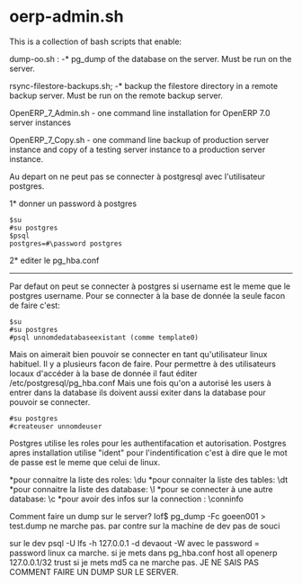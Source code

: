 oerp-admin.sh
=============

 This is a collection of bash scripts that enable:
 
 dump-oo.sh : -* pg_dump of the database on the server. Must be run on the server.
 
 rsync-filestore-backups.sh; -* backup the filestore directory in a remote backup server. 
 Must be run on the remote backup server.
 
 OpenERP_7_Admin.sh - one command line installation for OpenERP 7.0 server instances
 
 OpenERP_7_Copy.sh - one command line backup of production server instance and copy 
 of a testing server instance to a production server instance.
 
Au depart on ne peut pas se connecter à postgresql avec l'utilisateur postgres.

1* donner un password à postgres
```
$su
#su postgres
$psql
postgres=#\password postgres
```
2* editer le pg_hba.conf

------

Par defaut on peut se connecter à postgres si username est le meme que le postgres username.
Pour se connecter à la base de donnée la seule facon de faire c'est:
```
$su
#su postgres
#psql unnomdedatabaseexistant (comme template0)
```
Mais on aimerait bien pouvoir se connecter en tant qu'utilisateur linux habituel. Il y a plusieurs facon de faire. 
Pour permettre à des utilisateurs locaux d'accéder à la base de donnée il faut éditer /etc/postgresql/pg_hba.conf
Mais une fois qu'on a autorisé les users à entrer dans la database ils doivent aussi exiter dans la database pour pouvoir se connecter.
```
#su postgres
#createuser unnomdeuser
```
Postgres utilise les roles pour les authentifacation et autorisation. Postgres apres installation utilise "ident" pour
l'indentification c'est à dire que le mot de passe est le meme que celui de linux.

*pour connaitre la liste des roles: \\du
*pour connaiter la liste des tables: \dt
*pour connaitre la liste des database: \l
*pour se connecter à une autre database: \c 
*pour avoir des infos sur la connection : \conninfo


Comment faire un dump sur le server?
lof$ pg_dump -Fc goeen001 > test.dump ne marche pas.
par contre sur la machine de dev pas de souci

sur le dev psql -U lfs -h 127.0.0.1 -d devaout -W avec le password = password linux ca marche.
si je mets dans pg_hba.conf
host    all             openerp             127.0.0.1/32            trust
si je mets md5 ca ne marche pas.
JE NE SAIS PAS COMMENT FAIRE UN DUMP SUR LE SERVER.